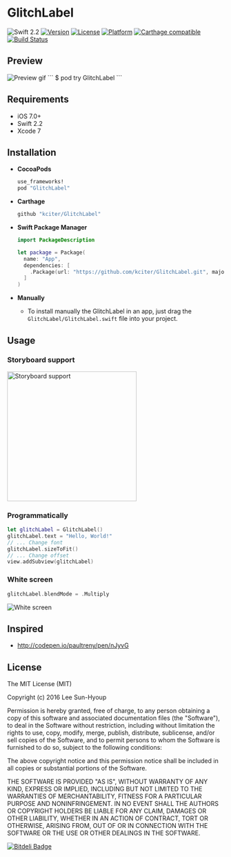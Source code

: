 # GlitchLabel
![Swift 2.2](https://img.shields.io/badge/Swift-2.2-orange.svg)
[![Version](https://img.shields.io/cocoapods/v/GlitchLabel.svg?style=flat)](http://cocoapods.org/pods/glitchlabel)
[![License](https://img.shields.io/cocoapods/l/GlitchLabel.svg?style=flat)](http://cocoapods.org/pods/glitchlabel)
[![Platform](https://img.shields.io/cocoapods/p/GlitchLabel.svg?style=flat)](http://cocoapods.org/pods/glitchlabel)
[![Carthage compatible](https://img.shields.io/badge/Carthage-compatible-4BC51D.svg?style=flat)](https://github.com/Carthage/Carthage)
[![Build Status](https://travis-ci.org/kciter/GlitchLabel.svg?branch=master)](https://travis-ci.org/kciter/GlitchLabel)

## Preview
<img src="https://github.com/kciter/GlitchLabel/raw/master/Images/preview.gif" alt="Preview gif">
```
$ pod try GlitchLabel
```

## Requirements
* iOS 7.0+
* Swift 2.2
* Xcode 7

## Installation
* **CocoaPods**
  ```ruby
  use_frameworks!
  pod "GlitchLabel"
  ```

* **Carthage**
  ```ruby
  github "kciter/GlitchLabel"
  ```

* **Swift Package Manager**
  ```swift
  import PackageDescription

  let package = Package(
    name: "App",
    dependencies: [
      .Package(url: "https://github.com/kciter/GlitchLabel.git", majorVersion: 1)
    ]
  )
  ```

* **Manually**
  * To install manually the GlitchLabel in an app, just drag the `GlitchLabel/GlitchLabel.swift` file into your project.

## Usage

### Storyboard support
<img src="https://github.com/kciter/GlitchLabel/raw/master/Images/storyboard.png" height='300' alt="Storyboard support">

### Programmatically
```swift
let glitchLabel = GlitchLabel()
glitchLabel.text = "Hello, World!"
// ... Change font
glitchLabel.sizeToFit()
// ... Change offset
view.addSubview(glitchLabel)
```

### White screen
```swift
glitchLabel.blendMode = .Multiply
```
<img src="https://github.com/kciter/GlitchLabel/raw/master/Images/whitescreen.gif" alt="White screen">

## Inspired
* http://codepen.io/paultreny/pen/nJyvG

## License
The MIT License (MIT)

Copyright (c) 2016 Lee Sun-Hyoup

Permission is hereby granted, free of charge, to any person obtaining a copy
of this software and associated documentation files (the "Software"), to deal
in the Software without restriction, including without limitation the rights
to use, copy, modify, merge, publish, distribute, sublicense, and/or sell
copies of the Software, and to permit persons to whom the Software is
furnished to do so, subject to the following conditions:

The above copyright notice and this permission notice shall be included in all
copies or substantial portions of the Software.

THE SOFTWARE IS PROVIDED "AS IS", WITHOUT WARRANTY OF ANY KIND, EXPRESS OR
IMPLIED, INCLUDING BUT NOT LIMITED TO THE WARRANTIES OF MERCHANTABILITY,
FITNESS FOR A PARTICULAR PURPOSE AND NONINFRINGEMENT. IN NO EVENT SHALL THE
AUTHORS OR COPYRIGHT HOLDERS BE LIABLE FOR ANY CLAIM, DAMAGES OR OTHER
LIABILITY, WHETHER IN AN ACTION OF CONTRACT, TORT OR OTHERWISE, ARISING FROM,
OUT OF OR IN CONNECTION WITH THE SOFTWARE OR THE USE OR OTHER DEALINGS IN THE
SOFTWARE.


[![Bitdeli Badge](https://d2weczhvl823v0.cloudfront.net/kciter/glitchlabel/trend.png)](https://bitdeli.com/free "Bitdeli Badge")

